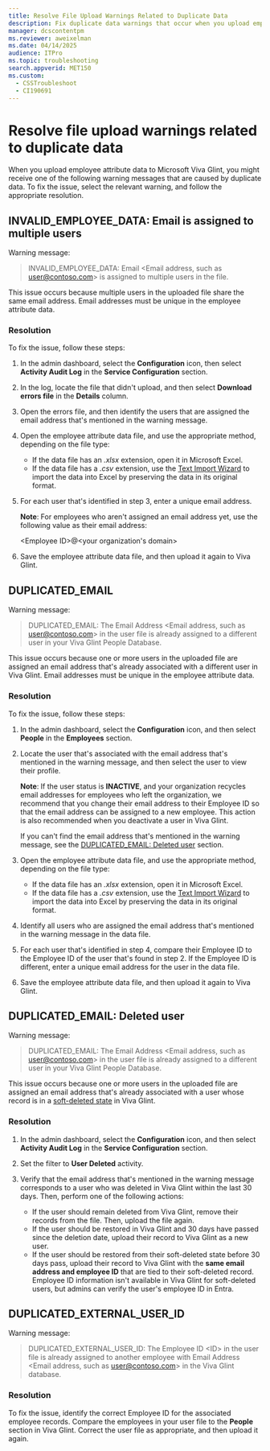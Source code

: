 ```yaml
---
title: Resolve File Upload Warnings Related to Duplicate Data
description: Fix duplicate data warnings that occur when you upload employee attribute data to Microsoft Viva Glint.
manager: dcscontentpm
ms.reviewer: aweixelman
ms.date: 04/14/2025
audience: ITPro
ms.topic: troubleshooting
search.appverid: MET150
ms.custom: 
  - CSSTroubleshoot
  - CI190691
---
```


# Resolve file upload warnings related to duplicate data

When you upload employee attribute data to Microsoft Viva Glint, you might receive one of the following warning messages that are caused by duplicate data. To fix the issue, select the relevant warning, and follow the appropriate resolution.

## INVALID_EMPLOYEE_DATA: Email is assigned to multiple users

Warning message:

> INVALID_EMPLOYEE_DATA: Email \<Email address, such as user@contoso.com\> is assigned to multiple users in the file.

This issue occurs because multiple users in the uploaded file share the same email address. Email addresses must be unique in the employee attribute data.

### Resolution

To fix the issue, follow these steps:

1. In the admin dashboard, select the **Configuration** icon, then select **Activity Audit Log** in the **Service Configuration** section.
1. In the log, locate the file that didn't upload, and then select **Download errors file** in the **Details** column.
1. Open the errors file, and then identify the users that are assigned the email address that's mentioned in the warning message.
1. Open the employee attribute data file, and use the appropriate method, depending on the file type:

    - If the data file has an *.xlsx* extension, open it in Microsoft Excel.
    - If the data file has a *.csv* extension, use the [Text Import Wizard](https://support.microsoft.com/office/text-import-wizard-c5b02af6-fda1-4440-899f-f78bafe41857) to import the data into Excel by preserving the data in its original format.
1. For each user that's identified in step 3, enter a unique email address.

    **Note**: For employees who aren't assigned an email address yet, use the following value as their email address:

    \<Employee ID\>@\<your organization's domain\>
1. Save the employee attribute data file, and then upload it again to Viva Glint.

## DUPLICATED_EMAIL

Warning message:

> DUPLICATED_EMAIL: The Email Address \<Email address, such as user@contoso.com\> in the user file is already assigned to a different user in your Viva Glint People Database.

This issue occurs because one or more users in the uploaded file are assigned an email address that's already associated with a different user in Viva Glint. Email addresses must be unique in the employee attribute data.

### Resolution

To fix the issue, follow these steps:

1. In the admin dashboard, select the **Configuration** icon, and then select **People** in the **Employees** section.
1. Locate the user that's associated with the email address that's mentioned in the warning message, and then select the user to view their profile.

    **Note**: If the user status is **INACTIVE**, and your organization recycles email addresses for employees who left the organization, we recommend that you change their email address to their Employee ID so that the email address can be assigned to a new employee. This action is also recommended when you deactivate a user in Viva Glint.

    If you can't find the email address that's mentioned in the warning message, see the [DUPLICATED_EMAIL: Deleted user](#duplicated_email-deleted-user) section.
1. Open the employee attribute data file, and use the appropriate method, depending on the file type:

    - If the data file has an *.xlsx* extension, open it in Microsoft Excel.
    - If the data file has a *.csv* extension, use the [Text Import Wizard](https://support.microsoft.com/office/text-import-wizard-c5b02af6-fda1-4440-899f-f78bafe41857) to import the data into Excel by preserving the data in its original format.
1. Identify all users who are assigned the email address that's mentioned in the warning message in the data file.
1. For each user that's identified in step 4, compare their Employee ID to the Employee ID of the user that's found in step 2. If the Employee ID is different, enter a unique email address for the user in the data file.
1. Save the employee attribute data file, and then upload it again to Viva Glint.

## DUPLICATED_EMAIL: Deleted user

Warning message:

> DUPLICATED_EMAIL: The Email Address \<Email address, such as user@contoso.com\> in the user file is already assigned to a different user in your Viva Glint People Database.

This issue occurs because one or more users in the uploaded file are assigned an email address that's already associated with a user whose record is in a [soft-deleted state](/viva/glint/setup/manage-general-settings#disregard-employee-ids-of-previously-deleted-employees) in Viva Glint. 

### Resolution

1. In the admin dashboard, select the **Configuration** icon, and then select **Activity Audit Log** in the **Service Configuration** section.
1. Set the filter to **User Deleted** activity.
1. Verify that the email address that's mentioned in the warning message corresponds to a user who was deleted in Viva Glint within the last 30 days. Then, perform one of the following actions:

     - If the user should remain deleted from Viva Glint, remove their records from the file. Then, upload the file again.
     - If the user should be restored in Viva Glint and 30 days have passed since the deletion date, upload their record to Viva Glint as a new user.
     - If the user should be restored from their soft-deleted state before 30 days pass, upload their record to Viva Glint with the **same email address and employee ID** that are tied to their soft-deleted record. Employee ID information isn't available in Viva Glint for soft-deleted users, but admins can verify the user's employee ID in Entra.

## DUPLICATED_EXTERNAL_USER_ID

Warning message:

> DUPLICATED_EXTERNAL_USER_ID: The Employee ID \<ID\> in the user file is already assigned to another employee with Email Address \<Email address, such as user@contoso.com\> in the Viva Glint database.

### Resolution

To fix the issue, identify the correct Employee ID for the associated employee records. Compare the employees in your user file to the **People** section in Viva Glint. Correct the user file as appropriate, and then upload it again.
